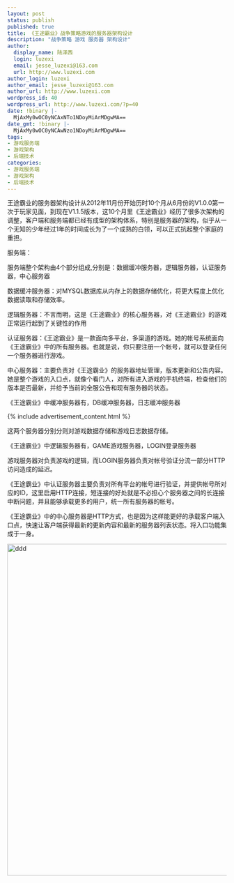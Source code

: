 ```yaml
---
layout: post
status: publish
published: true
title: 《王途霸业》战争策略游戏的服务器架构设计
description: "战争策略 游戏 服务器 架构设计"
author:
  display_name: 陆泽西
  login: luzexi
  email: jesse_luzexi@163.com
  url: http://www.luzexi.com
author_login: luzexi
author_email: jesse_luzexi@163.com
author_url: http://www.luzexi.com
wordpress_id: 40
wordpress_url: http://www.luzexi.com/?p=40
date: !binary |-
  MjAxMy0wOC0yNCAxNTo1NDoyMiArMDgwMA==
date_gmt: !binary |-
  MjAxMy0wOC0yNCAwNzo1NDoyMiArMDgwMA==
tags:
- 游戏服务端
- 游戏架构
- 后端技术
categories:
- 游戏服务端
- 游戏架构
- 后端技术
---
```

王途霸业的服务器架构设计从2012年11月份开始历时10个月从6月份的V1.0.0第一次于玩家见面，到现在V1.1.5版本，这10个月里《王途霸业》经历了很多次架构的调整，客户端和服务端都已经有成型的架构体系，特别是服务器的架构，似乎从一个无知的少年经过1年的时间成长为了一个成熟的白领，可以正式抗起整个家庭的重担。

服务端：

服务端整个架构由4个部分组成,分别是：数据缓冲服务器，逻辑服务器，认证服务器，中心服务器

数据缓冲服务器：对MYSQL数据库从内存上的数据存储优化，将更大程度上优化数据读取和存储效率。

逻辑服务器：不言而明，这是《王途霸业》的核心服务器，对《王途霸业》的游戏正常运行起到了关键性的作用

认证服务器：《王途霸业》是一款面向多平台，多渠道的游戏。她的帐号系统面向《王途霸业》中的所有服务器。也就是说，你只要注册一个帐号，就可以登录任何一个服务器进行游戏。

中心服务器：主要负责对《王途霸业》的服务器地址管理，版本更新和公告内容。她是整个游戏的入口点，就像个看门人，对所有进入游戏的手机终端，检查他们的版本是否最新，并给予当前的全服公告和现有服务器的状态。

《王途霸业》中缓冲服务器有，DB缓冲服务器，日志缓冲服务器

{% include advertisement_content.html %}

这两个服务器分别分则对游戏数据存储和游戏日志数据存储。

《王途霸业》中逻辑服务器有，GAME游戏服务器，LOGIN登录服务器

游戏服务器对负责游戏的逻辑，而LOGIN服务器负责对帐号验证分流一部分HTTP访问造成的延迟。

《王途霸业》中认证服务器主要负责对所有平台的帐号进行验证，并提供帐号所对应的ID，这里启用HTTP连接，短连接的好处就是不必担心个服务器之间的长连接中断问题，并且能够承载更多的用户，统一所有服务器的帐号。

《王途霸业》中的中心服务器是HTTP方式，也是因为这样能更好的承载客户端入口点，快速让客户端获得最新的更新内容和最新的服务器列表状态。将入口功能集成于一身。

<img alt="ddd" class="alignnone size-full wp-image-56" height="761" src="/assets/uploads/2013/08/ddd.png" width="1035" />



